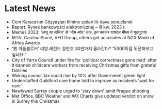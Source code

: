 # Latest News
-  Cem Karaca’nın Gözyaşları filmine açılan ilk dava sonuçlandı
-  Raport: Rynek bankowości elektronicznej – III kw. 2023 r.
-  Memes 2023: 'लप्पू सा सचिन' से 'मोय-मोय' तक, इन भयकंर वायरल मीम्स ने गुदगुदाया
-  MTN, CardinalStone, VFD Group, others get accolades at NGX Made of Africa Awards
-  ‘男 미들블로커’ 리빙 레전드 등번호 30번까지 올라간다? “5000득점 도전해보고 싶네요.”
-  City of Yarra Council under fire for 'political correctness gone mad' after it banned childcare workers from receiving Christmas gifts from grateful families
-  Woking council tax could rise by 10% after Government green light
-  Understaffed Guildford care home told to improve as residents 'wait for care'
-  Newlywed Surrey couple urged to 'stay down' amid Prague shooting
-  Met Office, BBC Weather and WX Charts give updated verdict on snow in Surrey this Christmas

